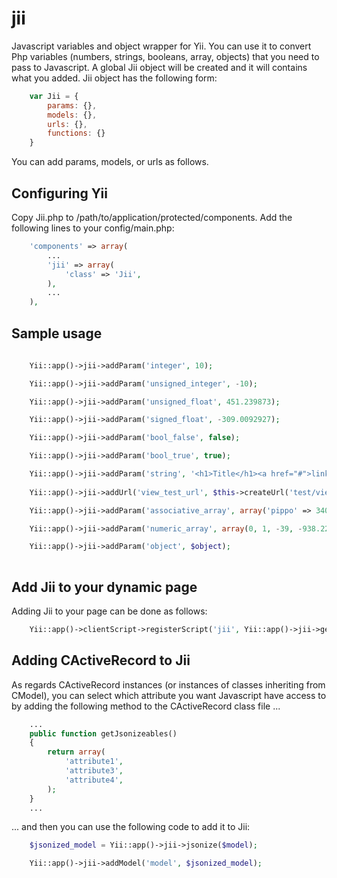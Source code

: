 jii
===
Javascript variables and object wrapper for Yii.
You can use it to convert Php variables (numbers, strings, booleans, array, objects) that you need to pass to Javascript.
A global Jii object will be created and it will contains what you added.
Jii object has the following form:
```javascript
	var Jii = {
		params: {},
		models: {},
		urls: {},
        functions: {}
	}	
```

You can add params, models, or urls as follows.

## Configuring Yii
Copy Jii.php to /path/to/application/protected/components. Add the following lines to your config/main.php:
```php
    'components' => array(
        ...
	    'jii' => array(
		    'class' => 'Jii',
	    ),
        ...
    ),
```

## Sample usage
```php
	
	Yii::app()->jii->addParam('integer', 10);

	Yii::app()->jii->addParam('unsigned_integer', -10);

	Yii::app()->jii->addParam('unsigned_float', 451.239873);

	Yii::app()->jii->addParam('signed_float', -309.0092927);

	Yii::app()->jii->addParam('bool_false', false);

	Yii::app()->jii->addParam('bool_true', true);

	Yii::app()->jii->addParam('string', '<h1>Title</h1><a href="#">link</a>');
	
	Yii::app()->jii->addUrl('view_test_url', $this->createUrl('test/view', array('id' => 1)));

	Yii::app()->jii->addParam('associative_array', array('pippo' => 3409879, '+349287//' => '<a>link</a>'));

	Yii::app()->jii->addParam('numeric_array', array(0, 1, -39, -938.2223, '<a href="#">Prova</a>', true));

	Yii::app()->jii->addParam('object', $object);
	
```
## Add Jii to your dynamic page
Adding Jii to your page can be done as follows:
```php
	Yii::app()->clientScript->registerScript('jii', Yii::app()->jii->getScript(), CClientScript::POS_END);
```

## Adding CActiveRecord to Jii
As regards CActiveRecord instances (or instances of classes inheriting from CModel), you can select which attribute you want Javascript have access to by adding the following method to the CActiveRecord class file ...

```php
	...
	public function getJsonizeables()
	{
		return array(
			'attribute1',
			'attribute3',
			'attribute4',
		);
	}
	...
```
... and then you can use the following code to add it to Jii:
```php
	$jsonized_model = Yii::app()->jii->jsonize($model);

	Yii::app()->jii->addModel('model', $jsonized_model);
```